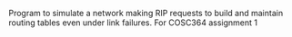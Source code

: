 Program to simulate a network making RIP requests to build and maintain routing tables even under link failures. For COSC364 assignment 1
